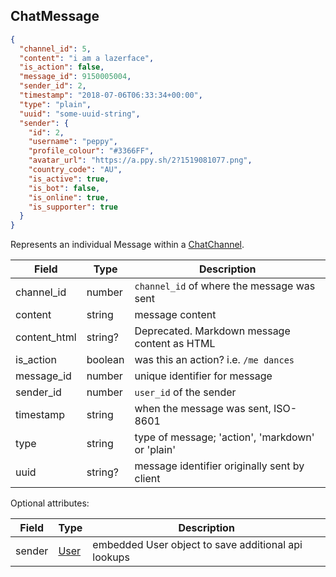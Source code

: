 ## ChatMessage
```json
{
  "channel_id": 5,
  "content": "i am a lazerface",
  "is_action": false,
  "message_id": 9150005004,
  "sender_id": 2,
  "timestamp": "2018-07-06T06:33:34+00:00",
  "type": "plain",
  "uuid": "some-uuid-string",
  "sender": {
    "id": 2,
    "username": "peppy",
    "profile_colour": "#3366FF",
    "avatar_url": "https://a.ppy.sh/2?1519081077.png",
    "country_code": "AU",
    "is_active": true,
    "is_bot": false,
    "is_online": true,
    "is_supporter": true
  }
}
```

Represents an individual Message within a [ChatChannel](#chatchannel).

Field        | Type    | Description
------------ | ------- | ------------------------------------------------------------
channel_id   | number  | `channel_id` of where the message was sent
content      | string  | message content
content_html | string? | Deprecated. Markdown message content as HTML
is_action    | boolean | was this an action? i.e. `/me dances`
message_id   | number  | unique identifier for message
sender_id    | number  | `user_id` of the sender
timestamp    | string  | when the message was sent, ISO-8601
type         | string  | type of message; 'action', 'markdown' or 'plain'
uuid         | string? | message identifier originally sent by client

Optional attributes:

Field      | Type          | Description
---------- | ------------- | ------------------------------------------------------------
sender     | [User](#user) | embedded User object to save additional api lookups
